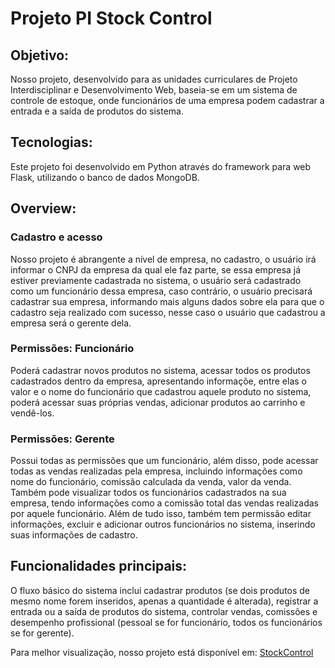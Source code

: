 # Projeto PI Stock Control

## Objetivo:

Nosso projeto, desenvolvido para as unidades curriculares de Projeto Interdisciplinar e Desenvolvimento Web, baseia-se em um sistema de controle de estoque, onde funcionários de uma empresa podem cadastrar a entrada e a saída de produtos do sistema.         

## Tecnologias:

Este projeto foi desenvolvido em Python através do framework para web Flask, utilizando o banco de dados MongoDB.

## Overview:
### Cadastro e acesso
Nosso projeto é abrangente a nível de empresa, no cadastro, o usuário irá informar o CNPJ da empresa da qual ele faz parte, se essa empresa já estiver previamente cadastrada no sistema, o usuário será cadastrado como um funcionário dessa empresa, caso contrário, o usuário precisará cadastrar sua empresa, informando mais alguns dados sobre ela para que o cadastro seja realizado com sucesso, nesse caso o usuário que cadastrou a empresa será o gerente dela.

### Permissões: Funcionário
Poderá cadastrar novos produtos no sistema, acessar todos os produtos cadastrados dentro da empresa, apresentando informaçõe, entre elas o valor e o nome do funcionário que cadastrou aquele produto no sistema, poderá acessar suas próprias vendas, adicionar produtos ao carrinho e vendê-los.

### Permissões: Gerente
Possui todas as permissões que um funcionário, além disso, pode acessar todas as vendas realizadas pela empresa, incluindo informações como nome do funcionário, comissão calculada da venda, valor da venda. Também pode visualizar todos os funcionários cadastrados na sua empresa, tendo informações como a comissão total das vendas realizadas por aquele funcionário. Além de tudo isso, também tem permissão editar informações, excluir e adicionar outros funcionários no sistema, inserindo suas informações de cadastro.

## Funcionalidades principais:

O fluxo básico do sistema inclui cadastrar produtos (se dois produtos de mesmo nome forem inseridos, apenas a quantidade é alterada), registrar a entrada ou a saída de produtos do sistema, controlar vendas, comissões e desempenho profissional (pessoal se for funcionário, todos os funcionários se for gerente).

Para melhor visualização, nosso projeto está disponível em: [StockControl](https://stockcontrol-jwq1.onrender.com)
